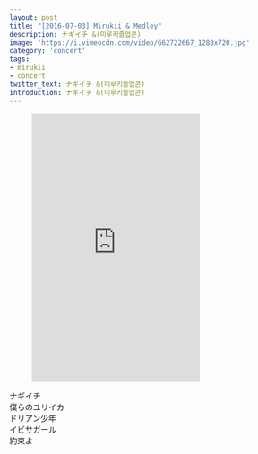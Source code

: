 ```yaml
---
layout: post
title: "[2016-07-03] Mirukii & Medley"
description: ナギイチ &(미루키졸업콘)
image: 'https://i.vimeocdn.com/video/662722667_1280x720.jpg'
category: 'concert'
tags:
- mirukii
- concert
twitter_text: ナギイチ &(미루키졸업콘)
introduction: ナギイチ &(미루키졸업콘)
---
```

<figure class="video_container">
<iframe src="https://player.vimeo.com/video/239682828" height="480" frameborder="0" webkitallowfullscreen mozallowfullscreen allowfullscreen></iframe>
</figure>

ナギイチ<br>
僕らのユリイカ<br>
ドリアン少年<br>
イビサガール<br>
約束よ
